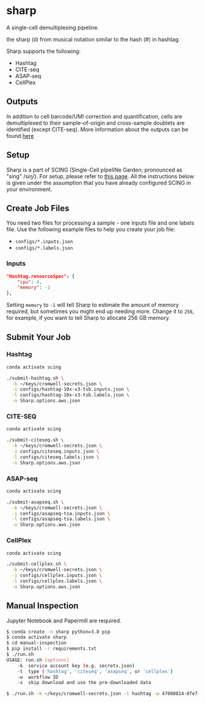 # sharp

A single-cell demultiplexing pipeline.

the sharp (♯) from musical notation similar to the hash (#) in hashtag.

Sharp supports the following:

- Hashtag
- CITE-seq
- ASAP-seq
- CellPlex

## Outputs

In addition to cell barcode/UMI correction and quantification, cells are demultiplexed to their sample-of-origin and cross-sample doublets are identified (except CITE-seq). More information about the outputs can be found [here](docs/understanding-outputs-2021-08-30.pdf)

## Setup

Sharp is a part of SCING (Single-Cell pIpeliNe Garden; pronounced as "sing" /siŋ/). For setup, please refer to [this page](https://github.com/hisplan/scing). All the instructions below is given under the assumption that you have already configured SCING in your environment.

## Create Job Files

You need two files for processing a sample - one inputs file and one labels file. Use the following example files to help you create your job file:

- `configs/*.inputs.json`
- `configs/*.labels.json`

### Inputs

```json
"Hashtag.resourceSpec": {
    "cpu": 4,
    "memory": -1
},
```

Setting `memory` to `-1` will tell Sharp to estimate the amount of memory required, but sometimes you might end up needing more. Change it to `256`, for example, if you want to tell Sharp to allocate 256 GB memory.

## Submit Your Job

### Hashtag

```bash
conda activate scing

./submit-hashtag.sh \
  -k ~/keys/cromwell-secrets.json \
  -i configs/hashtag-10x-v3-tsb.inputs.json \
  -l configs/hashtag-10x-v3-tsb.labels.json \
  -o Sharp.options.aws.json
```

### CITE-SEQ

```bash
conda activate scing

./submit-citeseq.sh \
  -k ~/keys/cromwell-secrets.json \
  -i configs/citeseq.inputs.json \
  -l configs/citeseq.labels.json \
  -o Sharp.options.aws.json
```

### ASAP-seq

```bash
conda activate scing

./submit-asapseq.sh \
  -k ~/keys/cromwell-secrets.json \
  -i configs/asapseq-tsa.inputs.json \
  -l configs/asapseq-tsa.labels.json \
  -o Sharp.options.aws.json
```

### CellPlex

```bash
conda activate scing

./submit-cellplex.sh \
  -k ~/keys/cromwell-secrets.json \
  -i configs/cellplex.inputs.json \
  -l configs/cellplex.labels.json \
  -o Sharp.options.aws.json
```

## Manual Inspection

Jupyter Notebook and Papermill are required.

```bash
$ conda create -n sharp python=3.8 pip
$ conda activate sharp
$ cd manual-inspection
$ pip install -r requirements.txt
$ ./run.sh
USAGE: run.sh [options]
    -k  service account key (e.g. secrets.json)
    -t  type ('hashtag', 'citeseq', 'asapseq', or 'cellplex')
    -w  workflow ID
    -s  skip download and use the pre-downloaded data
```

```bash
$ ./run.sh -k ~/keys/cromwell-secrets.json -t hashtag -w 47080814-0fe7-458d-9edb-5e3cb86bf870
```
